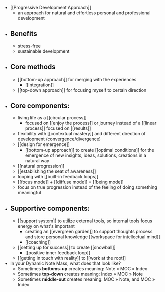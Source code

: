 - [[Progressive Development Approach]]
    - an approach for natural and effortless personal and professional development
- ## Benefits
    - stress-free
    - sustainable development
- ## Core methods
    -  [[bottom-up approach]] for merging with the experiences
        - [[integration]]
    -  [[top-down approach]] for focusing myself to certain direction
- ## Core components:
    - living life as a [[circular process]]
        - focused on [[enjoy the process]] or journey instead of a [[linear process]] focused on [[results]]
    - flexibility with [[contextual mastery]] and different direction of development (convergence/divergence)
    - [[design for emergence]]
        - [[bottom-up approach]] to create [[optimal conditions]] for the emergence of new insights, ideas, solutions, creations in a natural way 
    - [[natural progression]]
    - [[establishing the seat of awareness]]
    - looping with [[built-in feedback loops]]
    - [[focus mode]] + [[diffuse mode]] = [[being mode]]
    - focus on true progression instead of the feeling of doing something meaningful
- ## Supportive components:
    - [[support system]] to utilize external tools, so internal tools focus energy on what's important 
        - creating an [[evergreen garden]] to support thoughts process and store personal knowledge [[workspace for intellectual mind]]
        - [[coaching]]
    - [[setting up for success]] to create [[snowball]]
        - [[positive inner feedback loop]]
    - [[getting in touch with reality]] to [[work at the root]]
- In your Dynamic Note Mass, what does that look like?
    - Sometimes __bottoms-up__ creates meaning: Note » MOC » Index
    - Sometimes __top-down__ creates meaning: Index » MOC » Note
    - Sometimes __middle-out__ creates meaning: MOC » Note, and MOC » Index
